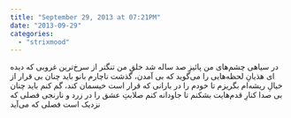 ```yaml
---
title: "September 29, 2013 at 07:21PM"
date: "2013-09-29"
categories: 
  - "strixmood"
---
```


ﺩﺭ ﺳﯿﺎﻫﯽ ﭼﺸﻢﻫﺎﯼ ﻣﻦ ﭘﺎﺋﯿﺰِ ﺻﺪ ﺳﺎﻟﻪ ﺷﺪ ﺧﻠﻖِ ﻣﻦ ﺗﻨﮕﺘﺮ ﺍﺯ ﺳﺮﺥﺗﺮﯾﻦ ﻏﺮﻭﺑﯽ ﮐﻪ ﺩﯾﺪﻩ ﺍﯼ ﻫﺬﯾﺎﻥِ ﻟﺤﻈﻪﻫﺎﯾﯽ ﺭﺍ ﻣﯽﮔﻮﯾﺪ ﮐﻪ ﺑﯽ ﺁﻣﺪﻥ، ﮔﺬﺷﺖ ﻧﺎﭼﺎﺭﻡ ﺑﺎﻧﻮ ﺑﺎﯾﺪ ﭼﻨﺎﻥ ﺑﯽ ﻗﺮﺍﺭ ﺍﺯ ﺧﯿﺎﻝِ ﺭﯾﺸﻪﺍﻡ ﺑﮕﺮﯾﺰﻡ ﺗﺎ ﺧﻮﺩﻡ ﺭﺍ ﺩﺭ ﺑﺎﺭﺍﻧﯽ ﮐﻪ ﻗﺮﺍﺭ ﺍﺳﺖ ﺧﯿﺴﻤﺎﻥ ﮐﻨﺪ، ﮔﻢ ﮐﻨﻢ ﺑﺎﯾﺪ ﭼﻨﺎﻥ ﺑﯽ ﺻﺪﺍ ﮐﻨﺎﺭِ ﻗﺪﻡﻫﺎﯾﺖ ﺑﺸﮑﻨﻢ ﺗﺎ ﺟﺎﻭﺩﺍﻧﻪ ﮐﻨﻢ ﺻﻼﺑﺖِ ﻋﺸﻖ ﺭﺍ ﺩﺭ ﺯﺭﺩ ﻭ ﻧﺎﺭﻧﺠﯽ ﻓﺼﻠﯽ ﮐﻪ ﻧﺰﺩﯾﮏ ﺍﺳﺖ ﻓﺼﻠﯽ ﮐﻪ ﻣﯽﺁﯾﺪ
